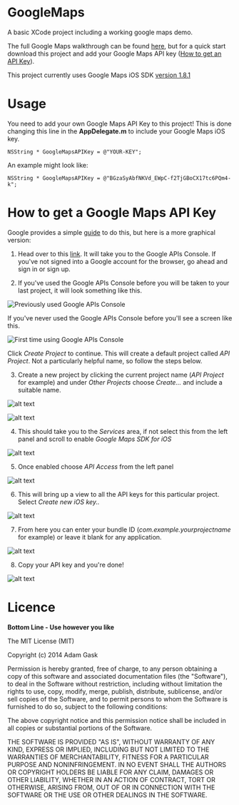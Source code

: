 # GoogleMaps


A basic XCode project including a working google maps demo.

The full Google Maps walkthrough can be found [here](https://developers.google.com/maps/documentation/ios/start), but for a quick start download this project and add your Google Maps API key ([How to get an API Key](https://github.com/AJ9/GoogleMaps#how-to-get-a-google-maps-api-key)).

This project currently uses Google Maps iOS SDK [version 1.8.1](https://dl.google.com/geosdk/GoogleMaps-iOS-1.8.1.zip)



# Usage

You need to add your own Google Maps API Key to this project! This is done changing this line in the **AppDelegate.m** to include your Google Maps iOS key.

`NSString * GoogleMapsAPIKey = @"YOUR-KEY";`

An example might look like: 


`NSString * GoogleMapsAPIKey = @"BGzaSyAbfNKVd_EWpC-f2TjGBoCX17tc6PQm4-k";`



# How to get a Google Maps API Key

Google provides a simple [guide](https://developers.google.com/maps/documentation/ios/start#obtaining_an_api_key) to do this, but here is a more graphical version:

1) Head over to this [link](https://code.google.com/apis/console/?noredirect). It will take you to the Google APIs Console.
If you've not signed into a Google account for the browser, go ahead and sign in or sign up. 

2) If you've used the Google APIs Console before you will be taken to your last project, it will look something like this.

![Previously used Google APIs Console](https://raw.githubusercontent.com/AJ9/GoogleMaps/master/Walkthrough/Previous%20Sign%20In.png)

If you've never used the Google APIs Console before you'll see a screen like this. 

![First time using Google APIs Console](https://raw.githubusercontent.com/AJ9/GoogleMaps/master/Walkthrough/First%20Time.png)

Click *Create Project* to continue. This will create a default project called *API Project*. Not a particularly helpful name, so follow the steps below. 

3) Create a new project by clicking the current project name (*API Project* for example) and under *Other Projects* choose *Create...* and include a suitable name. 

![alt text](https://raw.githubusercontent.com/AJ9/GoogleMaps/master/Walkthrough/Create%20Project.png "Create Button")

![alt text](https://raw.githubusercontent.com/AJ9/GoogleMaps/master/Walkthrough/Suitable%20Name.png "Suitable Name")

4) This should take you to the *Services* area, if not select this from the left panel and scroll to enable *Google Maps SDK for iOS*

![alt text](https://raw.githubusercontent.com/AJ9/GoogleMaps/master/Walkthrough/Choose%20Maps%20API.png "Choose Maps API")

5) Once enabled choose *API Access* from the left panel

![alt text](https://raw.githubusercontent.com/AJ9/GoogleMaps/master/Walkthrough/API%20Access.png "API Access")

6) This will bring up a view to all the API keys for this particular project. Select *Create new iOS key..* 

![alt text](https://raw.githubusercontent.com/AJ9/GoogleMaps/master/Walkthrough/iOS%20Key.png "iOS Key")

7) From here you can enter your bundle ID (*com.example.yourprojectname* for example) or leave it blank for any application. 

![alt text](https://raw.githubusercontent.com/AJ9/GoogleMaps/master/Walkthrough/Bundle%20ID.png "Bundle ID")

8) Copy your API key and you're done!

![alt text](https://raw.githubusercontent.com/AJ9/GoogleMaps/master/Walkthrough/Key.png "API Key")


# Licence

**Bottom Line - Use however you like**

The MIT License (MIT)

Copyright (c) 2014 Adam Gask

Permission is hereby granted, free of charge, to any person obtaining a copy
of this software and associated documentation files (the "Software"), to deal
in the Software without restriction, including without limitation the rights
to use, copy, modify, merge, publish, distribute, sublicense, and/or sell
copies of the Software, and to permit persons to whom the Software is
furnished to do so, subject to the following conditions:

The above copyright notice and this permission notice shall be included in all
copies or substantial portions of the Software.

THE SOFTWARE IS PROVIDED "AS IS", WITHOUT WARRANTY OF ANY KIND, EXPRESS OR
IMPLIED, INCLUDING BUT NOT LIMITED TO THE WARRANTIES OF MERCHANTABILITY,
FITNESS FOR A PARTICULAR PURPOSE AND NONINFRINGEMENT. IN NO EVENT SHALL THE
AUTHORS OR COPYRIGHT HOLDERS BE LIABLE FOR ANY CLAIM, DAMAGES OR OTHER
LIABILITY, WHETHER IN AN ACTION OF CONTRACT, TORT OR OTHERWISE, ARISING FROM,
OUT OF OR IN CONNECTION WITH THE SOFTWARE OR THE USE OR OTHER DEALINGS IN THE
SOFTWARE.
